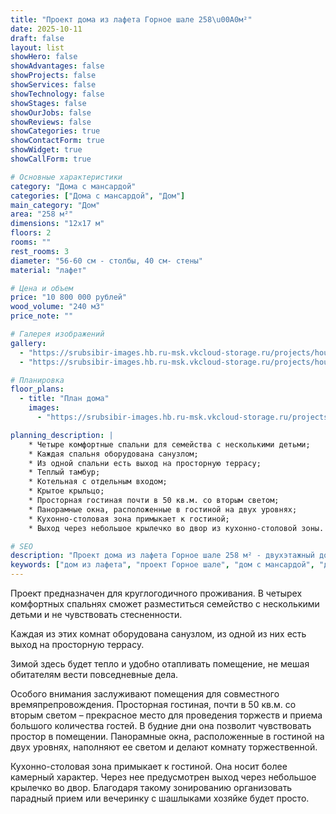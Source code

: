 ```yaml
---
title: "Проект дома из лафета Горное шале 258\u00A0м²"
date: 2025-10-11
draft: false
layout: list
showHero: false
showAdvantages: false
showProjects: false
showServices: false
showTechnology: false
showStages: false
showOurJobs: false
showReviews: false
showCategories: true
showContactForm: true
showWidget: true
showCallForm: true

# Основные характеристики
category: "Дома с мансардой"
categories: ["Дома с мансардой", "Дом"]
main_category: "Дом"
area: "258 м²"
dimensions: "12х17 м"
floors: 2
rooms: ""
rest_rooms: 3
diameter: "56-60 см - столбы, 40 см- стены"
material: "лафет"

# Цена и объем
price: "10 800 000 рублей"
wood_volume: "240 м3"
price_note: ""

# Галерея изображений
gallery:
  - "https://srubsibir-images.hb.ru-msk.vkcloud-storage.ru/projects/houses/gornoe-258/gornoe-258-1.jpg"
  - "https://srubsibir-images.hb.ru-msk.vkcloud-storage.ru/projects/houses/gornoe-258/gornoe-258-2.jpg"

# Планировка
floor_plans:
  - title: "План дома"
    images:
      - "https://srubsibir-images.hb.ru-msk.vkcloud-storage.ru/projects/houses/gornoe-258/gornoe-258-2.jpg"

planning_description: |
    * Четыре комфортные спальни для семейства с несколькими детьми;
    * Каждая спальня оборудована санузлом;
    * Из одной спальни есть выход на просторную террасу;
    * Теплый тамбур;
    * Котельная с отдельным входом;
    * Крытое крыльцо;
    * Просторная гостиная почти в 50 кв.м. со вторым светом;
    * Панорамные окна, расположенные в гостиной на двух уровнях;
    * Кухонно-столовая зона примыкает к гостиной;
    * Выход через небольшое крылечко во двор из кухонно-столовой зоны.

# SEO
description: "Проект дома из лафета Горное шале 258 м² - двухэтажный дом с мансардой для круглогодичного проживания. 3 комнаты отдыха, диаметр лафета 40-60 см. Дом с гостиной со вторым светом и панорамными окнами."
keywords: ["дом из лафета", "проект Горное шале", "дом с мансардой", "дом со вторым светом", "дом 258 м²", "деревянный дом", "шале", "дом с террасой"]
---
```


Проект предназначен для круглогодичного проживания. В четырех комфортных спальнях сможет разместиться семейство с несколькими детьми и не чувствовать стесненности.

Каждая из этих комнат оборудована санузлом, из одной из них есть выход на просторную террасу.

Зимой здесь будет тепло и удобно отапливать помещение, не мешая обитателям вести повседневные дела.

Особого внимания заслуживают помещения для совместного времяпрепровождения. Просторная гостиная, почти в 50 кв.м. со вторым светом – прекрасное место для проведения торжеств и приема большого количества гостей. В будние дни она позволит чувствовать простор в помещении. Панорамные окна, расположенные в гостиной на двух уровнях, наполняют ее светом и делают комнату торжественной.

Кухонно-столовая зона примыкает к гостиной. Она носит более камерный характер. Через нее предусмотрен выход через небольшое крылечко во двор. Благодаря такому зонированию организовать парадный прием или вечеринку с шашлыками хозяйке будет просто.